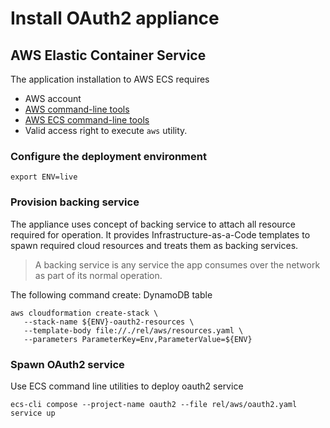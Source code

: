 # Install OAuth2 appliance


## AWS Elastic Container Service

The application installation to AWS ECS requires
* AWS account
* [AWS command-line tools](https://aws.amazon.com/cli/)
* [AWS ECS command-line tools](http://docs.aws.amazon.com/AmazonECS/latest/developerguide/ECS_CLI.html)
* Valid access right to execute `aws` utility.

### Configure the deployment environment

```
export ENV=live
```

### Provision backing service

The appliance uses concept of backing service to attach all resource required for operation. It provides Infrastructure-as-a-Code templates to spawn required cloud resources and treats them as backing services. 

> A backing service is any service the app consumes over the network as part of its normal operation.

The following command create: DynamoDB table
```
aws cloudformation create-stack \
   --stack-name ${ENV}-oauth2-resources \
   --template-body file://./rel/aws/resources.yaml \
   --parameters ParameterKey=Env,ParameterValue=${ENV}
```

### Spawn OAuth2 service

Use ECS command line utilities to deploy oauth2 service 
```
ecs-cli compose --project-name oauth2 --file rel/aws/oauth2.yaml service up
```

